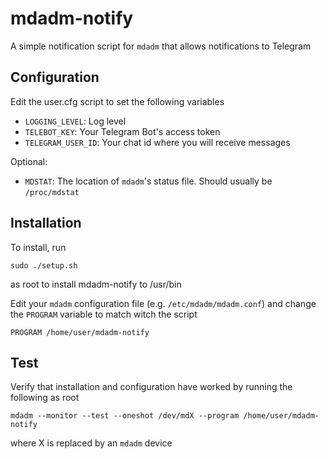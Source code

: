 # mdadm-notify

A simple notification script for `mdadm` that allows notifications to Telegram

## Configuration

Edit the user.cfg script to set the following variables

- `LOGGING_LEVEL`: Log level
- `TELEBOT_KEY`: Your Telegram Bot's access token
- `TELEGRAM_USER_ID`: Your chat id where you will receive messages

Optional:

- `MDSTAT`: The location of `mdadm`'s status file. Should usually be `/proc/mdstat`

## Installation

To install, run

    sudo ./setup.sh

as root to install mdadm-notify to /usr/bin

Edit your `mdadm` configuration file (e.g. `/etc/mdadm/mdadm.conf`) and change the `PROGRAM` variable to match witch the script

    PROGRAM /home/user/mdadm-notify

## Test

Verify that installation and configuration have worked by running the following as root

    mdadm --monitor --test --oneshot /dev/mdX --program /home/user/mdadm-notify

where X is replaced by an `mdadm` device
